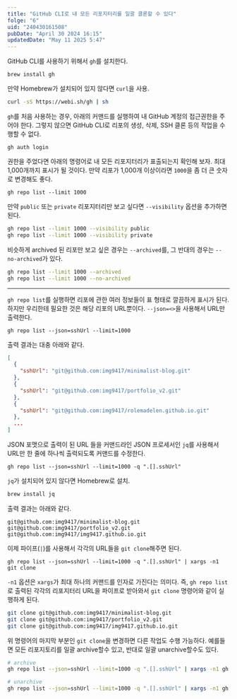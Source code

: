 ```yaml
---
title: "GitHub CLI로 내 모든 리포지터리를 일괄 클론할 수 있다"
folge: "6"
uid: "240430161508"
pubDate: "April 30 2024 16:15"
updatedDate: "May 11 2025 5:47"
---
```


GitHub CLI를 사용하기 위해서 `gh`를 설치한다. 

```shell
brew install gh
```

만약 Homebrew가 설치되어 있지 않다면 `curl`을 사용.
```sh
curl -sS https://webi.sh/gh | sh
```

`gh`를 처음 사용하는 경우, 아래의 커맨드를 실행하여 내 GitHub 계정의 접근권한을 주어야 한다. 그렇지 않으면 GitHub CLI로 리포의 생성, 삭제, SSH 클론 등의 작업을 수행할 수 없다.
```shell
gh auth login
```

권한을 주었다면 아래의 명령어로 내 모든 리포지터리가 표출되는지 확인해 보자. 최대 1,000개까지 표시가 될 것이다. 만약 리포가 1,000개 이상이라면 `1000`을 좀 더 큰 숫자로 변경해도 좋다.

```shell
gh repo list --limit 1000
```

만약 `public` 또는 `private` 리포지터리만 보고 싶다면 `--visibility` 옵션을 추가하면 된다.

```sh
gh repo list --limit 1000 --visibility public
gh repo list --limit 1000 --visibility private
```

비슷하게 archived 된 리포만 보고 싶은 경우는 `--archived`를, 그 반대의 경우는 `--no-archived`가 있다.
```sh
gh repo list --limit 1000 --archived
gh repo list --limit 1000 --no-archived
```

---

`gh repo list`를 실행하면 리포에 관한 여러 정보들이 표 형태로 깔끔하게 표시가 된다. 하지만 우리한테 필요한 것은 해당 리포의 URL뿐이다. `--json=<>`을 사용해서 URL만 출력한다.

```shell
gh repo list --json=sshUrl --limit=1000
```

출력 결과는 대충 아래와 같다.
```json
[
  {
    "sshUrl": "git@github.com:img9417/minimalist-blog.git"
  },
  {
    "sshUrl": "git@github.com:img9417/portfolio_v2.git"
  },
  {
    "sshUrl": "git@github.com:img9417/rolemadelen.github.io.git"
  },
  ...
]
```

JSON 포맷으로 출력이 된 URL 들을 커맨드라인 JSON 프로세서인 `jq`를 사용해서 URL만 한 줄에 하나씩 출력되도록 커맨드를 수정한다.
```shell
gh repo list --json=sshUrl --limit=1000 -q ".[].sshUrl"
```

`jq`가 설치되어 있지 않다면 Homebrew로 설치.

```sh
brew install jq
```

출력 결과는 아래와 같다.
```text
git@github.com:img9417/minimalist-blog.git
git@github.com:img9417/portfolio_v2.git
git@github.com:img9417/img9417.github.io.git
```

이제 파이프(`|`)를 사용해서 각각의 URL들을 `git clone`해주면 된다.

```shell
gh repo list --json=sshUrl --limit=1000 -q ".[].sshUrl" | xargs -n1 git clone
```

`-n1` 옵션은 `xargs`가 최대 하나의 커맨드를 인자로 가진다는 의미다. 즉, `gh repo list`로 출력된 각각의 리포지터리 URL을 파이프로 받아와서 `git clone` 명령어와 같이 실행하게 된다.

```sh
git clone git@github.com:img9417/minimalist-blog.git
git clone git@github.com:img9417/portfolio_v2.git
git clone git@github.com:img9417/img9417.github.io.git
```

위 명령어의 마지막 부분인 `git clone`을 변경하면 다른 작업도 수행 가능하다. 예를들면 모든 리포지토리를 일괄 archive할수 있고, 반대로 일괄 unarchive할수도 있다.

```sh
# archive
gh repo list --json=sshUrl --limit=1000 -q ".[].sshUrl" | xargs -n1 gh repo archive -y

# unarchive
gh repo list --json=sshUrl --limit=1000 -q ".[].sshUrl" | xargs -n1 gh repo unarchive -y
```